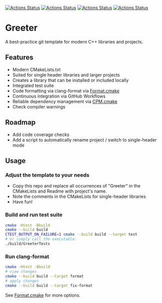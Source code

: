 [![Actions Status](https://github.com/TheLartians/Greeter/workflows/MacOS/badge.svg)](https://github.com/TheLartians/Greeter/actions)
[![Actions Status](https://github.com/TheLartians/Greeter/workflows/Windows/badge.svg)](https://github.com/TheLartians/Greeter/actions)
[![Actions Status](https://github.com/TheLartians/Greeter/workflows/Ubuntu/badge.svg)](https://github.com/TheLartians/Greeter/actions)
[![Actions Status](https://github.com/TheLartians/Greeter/workflows/Style/badge.svg)](https://github.com/TheLartians/Greeter/actions)

# Greeter

A best-practice git template for modern C++ libraries and projects.

## Features

- Modern CMakeLists.txt
- Suited for single header libraries and larger projects
- Creates a library that can be installed or included locally
- Integrated test suite
- Code formatting via clang-format via [Format.cmake](https://github.com/TheLartians/Format.cmake)
- Continuous integration via GitHub Workflows
- Reliable dependency management via [CPM.cmake](https://github.com/TheLartians/CPM.cmake)
- Check compiler warnings

## Roadmap

- Add code coverage checks
- Add a script to automatically rename project / switch to single-header mode
 
## Usage

### Adjust the template to your needs

- Copy this repo and replace all occurrences of "Greeter" in the CMakeLists and Readme with project's name.
- Note the comments in the CMakeLists for single-header libraries
- Have fun!

### Build and run test suite

```bash
cmake -Htest -Bbuild
cmake --build build
CTEST_OUTPUT_ON_FAILURE=1 cmake --build build --target test
# or simply call the executable: 
./build/GreeterTests
```

### Run clang-format

```bash
cmake -Htest -Bbuild
# view changes
cmake --build build --target format
# apply changes
cmake --build build --target fix-format
```

See [Format.cmake](https://github.com/TheLartians/Format.cmake) for more options.
